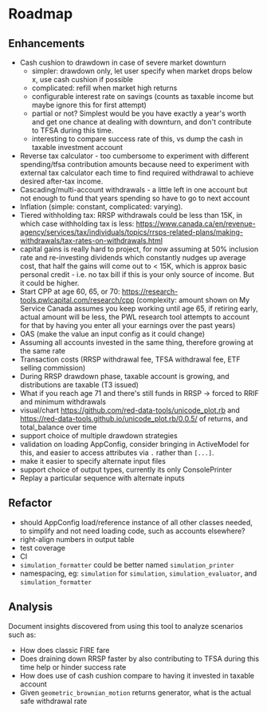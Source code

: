 # Roadmap

## Enhancements

- Cash cushion to drawdown in case of severe market downturn
  - simpler: drawdown only, let user specify when market drops below x, use cash cushion if possible
  - complicated: refill when market high returns
  - configurable interest rate on savings (counts as taxable income but maybe ignore this for first attempt)
  - partial or not? Simplest would be you have exactly a year's worth and get one chance at dealing with downturn, and don't contribute to TFSA during this time.
  - interesting to compare success rate of this, vs dump the cash in taxable investment account
- Reverse tax calculator - too cumbersome to experiment with different spending/tfsa contribution amounts because need to experiment with external tax calculator each time to find required withdrawal to achieve desired after-tax income.
- Cascading/multi-account withdrawals - a little left in one account but not enough to fund that years spending so have to go to next account
- Inflation (simple: constant, complicated: varying).
- Tiered withholding tax: RRSP withdrawals could be less than 15K, in which case withholding tax is less: https://www.canada.ca/en/revenue-agency/services/tax/individuals/topics/rrsps-related-plans/making-withdrawals/tax-rates-on-withdrawals.html
- capital gains is really hard to project, for now assuming at 50% inclusion rate and re-investing dividends which constantly nudges up average cost, that half the gains will come out to < 15K, which is approx basic personal credit - i.e. no tax bill if this is your only source of income. But it could be higher.
- Start CPP at age 60, 65, or 70: https://research-tools.pwlcapital.com/research/cpp (complexity: amount shown on My Service Canada assumes you keep working until age 65, if retiring early, actual amount will be less, the PWL research tool attempts to account for that by having you enter all your earnings over the past years)
- OAS (make the value an input config as it could change)
- Assuming all accounts invested in the same thing, therefore growing at the same rate
- Transaction costs (RRSP withdrawal fee, TFSA withdrawal fee, ETF selling commission)
- During RRSP drawdown phase, taxable account is growing, and distributions are taxable (T3 issued)
- What if you reach age 71 and there's still funds in RRSP -> forced to RRIF and minimum withdrawals
- visual/chart https://github.com/red-data-tools/unicode_plot.rb and https://red-data-tools.github.io/unicode_plot.rb/0.0.5/ of returns, and total_balance over time
- support choice of multiple drawdown strategies
- validation on loading AppConfig, consider bringing in ActiveModel for this, and easier to access attributes via `.` rather than `[...]`.
- make it easier to specify alternate input files
- support choice of output types, currently its only ConsolePrinter
- Replay a particular sequence with alternate inputs

## Refactor

- should AppConfig load/reference instance of all other classes needed, to simplify and not need loading code, such as accounts elsewhere?
- right-align numbers in output table
- test coverage
- CI
- `simulation_formatter` could be better named `simulation_printer`
- namespacing, eg: `simulation` for `simulation`, `simulation_evaluator`, and `simulation_formatter`

## Analysis

Document insights discovered from using this tool to analyze scenarios such as:

- How does classic FIRE fare
- Does draining down RRSP faster by also contributing to TFSA during this time help or hinder success rate
- How does use of cash cushion compare to having it invested in taxable account
- Given `geometric_brownian_motion` returns generator, what is the actual safe withdrawal rate
